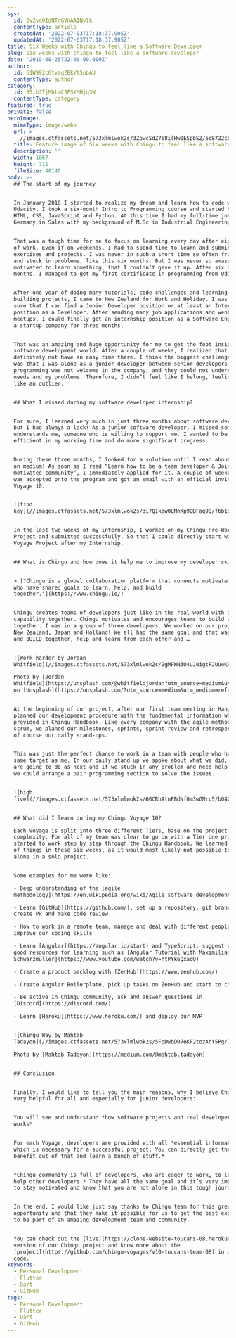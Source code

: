 ```yaml
---
sys:
  id: 2v2vc0IdNTrGVHAAINv1k
  contentType: article
  createdAt: '2022-07-03T17:18:37.905Z'
  updatedAt: '2022-07-03T17:18:37.905Z'
title: Six Weeks with Chingu to feel like a Software Developer
slug: six-weeks-with-chingu-to-feel-like-a-software-developer
date: '2019-08-25T22:00:00.000Z'
author:
  id: 61W992c6tvaqZBkYt5nbAU
  contentType: author
category:
  id: 55ihJTjMbtmCSFSYMHjq3W
  contentType: category
featured: true
private: false
heroImage:
  mimeType: image/webp
  url: >-
    //images.ctfassets.net/573xlmlwok2s/3ZpwcSdZ768ilHw0ESpbSZ/6c8722c6d68555ca959dfcdbb15c865a/chingu_goal.webp
  title: Feature image of Six weeks with Chingu to feel like a software developer
  description: ''
  width: 1067
  height: 711
  fileSize: 48140
body: >-
  ## The start of my journey


  In January 2018 I started to realize my dream and learn how to code with
  Udacity. I took a six-month Intro to Programming course and started to learn
  HTML, CSS, JavaScript and Python. At this time I had my full-time job in
  Germany in Sales with my background of M.Sc in Industrial Engineering.


  That was a tough time for me to focus on learning every day after eight hours
  of work. Even if on weekends, I had to spend time to learn and submit my
  exercises and projects. I was never in such a short time so often frustrated
  and stuck in problems, like this six months. But I was never so amazed and
  motivated to learn something, that I couldn’t give it up. After six hard
  months, I managed to get my first certificate in programming from Udacity.


  After one year of doing many tutorials, code challenges and learning and
  building projects, I came to New Zealand for Work and Holiday. I was pretty
  sure that I can find a Junior Developer position or at least an Internship
  position as a Developer. After sending many job applications and went to
  meetups, I could finally get an internship position as a Software Engineer in
  a startup company for three months.


  That was an amazing and huge opportunity for me to get the foot inside of
  software development world. After a couple of weeks, I realized that I will
  definitely not have an easy time there. I think the biggest challenge for me
  was that I was alone as a junior developer between senior developers. Pair
  programming was not welcome in the company, and they could not understand my
  needs and my problems. Therefore, I didn’t feel like I belong, feeling more
  like an outlier.


  ## What I missed during my software developer internship?


  For sure, I learned very much in just three months about software development,
  but I had always a lack! As a junior software developer, I missed someone who
  understands me, someone who is willing to support me. I wanted to be more
  efficient in my working time and do more significant progress.


  During these three months, I looked for a solution until I read about Chingu
  on medium! As soon as I read “Learn how to be a team developer & Join a
  motivated community”, I immediately applied for it. A couple of weeks later
  was accepted onto the program and got an email with an official invitation to
  Voyage 10.


  ![find
  key](//images.ctfassets.net/573xlmlwok2s/3i7QIkew0LMnKp9OBFag9D/f6b1d6685cb6e08669b8ed5617945512/find_key.gif)


  In the last two weeks of my internship, I worked on my Chingu Pre-Work Solo
  Project and submitted successfully. So that I could directly start with my
  Voyage Project after my Internship.


  ## What is Chingu and how does it help me to improve my developer skills?


  > ["Chingu is a global collaboration platform that connects motivated learners
  who have shared goals to learn, help, and build
  together."](https://www.chingu.io/)


  Chingu creates teams of developers just like in the real world with a similar
  capability together. Chingu motivates and encourages teams to build a project
  together. I was in a group of three developers. We worked on our project from
  New Zealand, Japan and Holland! We all had the same goal and that was LEARN
  and BUILD together, help and learn from each other and …


  ![Work harder by Jordan
  Whitfield](//images.ctfassets.net/573xlmlwok2s/2gMFWN3O4uJ0igtFJUueKP/d31fb2968d166828770e98ed392f57b5/chingu_work_harder.webp)

  Photo by [Jordan
  Whitfield](https://unsplash.com/@whitfieldjordan?utm_source=medium&utm_medium=referral)
  on [Unsplash](https://unsplash.com/?utm_source=medium&utm_medium=referral)


  At the beginning of our project, after our first team meeting in Hangouts, we
  planned our development procedure with the fundamental information which was
  provided in Chingu Handbook. Like every company with the agile methodology and
  scrum, we planed our milestones, sprints, sprint review and retrospective and
  of course our daily stand-ups.


  This was just the perfect chance to work in a team with people who have the
  same target as me. In our daily stand up we spoke about what we did, what we
  are going to do as next and if we stuck in any problem and need help so that
  we could arrange a pair programming section to solve the issues.


  ![high
  five](//images.ctfassets.net/573xlmlwok2s/6GCRhAtnFBdNf0m3wGMrc5/b0421958728151524f6655e91a3442f7/high_five.gif)


  ## What did I learn during my Chingu Voyage 10?

  Each Voyage is split into three different Tiers, base on the project’s
  complexity. For all of my team was clear to go on with a Tier one project. We
  started to work step by step through the Chingu Handbook. We learned a bunch
  of things in these six weeks, as it would most likely not possible to do it
  alone in a solo project.


  Some examples for me were like:

  - Deep understanding of the [agile
  methodology](https://en.wikipedia.org/wiki/Agile_software_development)

  - Learn [GitHub](https://github.com/), set up a repository, git branches,
  create PR and make code review

  - How to work in a remote team, manage and deal with different people and
  improve our coding skills

  - Learn [Angular](https://angular.io/start) and TypeScript, suggest each other
  good resources for learning such as [Angular Tutorial with Maximilian
  Schwarzmüller](https://www.youtube.com/watch?v=htPYk6QxacQ)

  - Create a product backlog with [ZenHub](https://www.zenhub.com/)

  - Create Angular Boilerplate, pick up tasks on ZenHub and start to code

  - Be active in Chingu community, ask and answer questions in
  [Discord](https://discord.com/)

  - Learn [Heroku](https://www.heroku.com/) and deploy our MVP


  ![Chingu Way by Mahtab
  Tadayon](//images.ctfassets.net/573xlmlwok2s/5FpDwbD07eKF2tozAhY5Pg/700f5b3e8c56ece82a1468ba13c0fed9/chingu_way.jpeg)

  Photo by [Mahtab Tadayon](https://medium.com/@mahtab.tadayon)


  ## Conclusion


  Finally, I would like to tell you the main reasons, why I believe Chingu is
  very helpful for all and especially for junior developers:


  You will see and understand *how software projects and real developer team
  works*.


  For each Voyage, developers are provided with all *essential information,
  which is necessary for a successful project. You can directly get the first
  benefit out of that and learn a bunch of stuff.*


  *Chingu community is full of developers, who are eager to work, to learn and
  help other developers.* They have all the same goal and it’s very important,
  to stay motivated and know that you are not alone in this tough journey.


  In the end, I would like just say thanks to Chingu team for this great
  opportunity and that they make it possible for us to get the best experience
  to be part of an amazing development team and community.


  You can check out the [live](https://clone-website-toucans-08.herokuapp.com/)
  version of our Chingu project and know more about the
  [project](https://github.com/chingu-voyages/v10-toucans-team-08) in our source
  code.
keywords:
  - Personal Development
  - Flutter
  - Dart
  - GitHub
tags:
  - Personal Development
  - Flutter
  - Dart
  - GitHub
---
```

